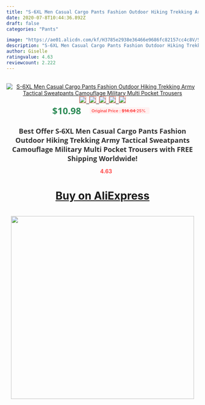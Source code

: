 ```yaml
---
title: "S-6XL Men Casual Cargo Pants Fashion Outdoor Hiking Trekking Army Tactical Sweatpants Camouflage Military Multi Pocket Trousers"
date: 2020-07-8T10:44:36.892Z
draft: false
categories: "Pants"

image: "https://ae01.alicdn.com/kf/H3785e2938e36466e9686fc82157cc4c8V/S-6XL-Men-Casual-Cargo-Pants-Fashion-Outdoor-Hiking-Trekking-Army-Tactical-Sweatpants-Camouflage-Military-Multi.jpg"
description: "S-6XL Men Casual Cargo Pants Fashion Outdoor Hiking Trekking Army Tactical Sweatpants Camouflage Military Multi Pocket Trousers"
author: Giselle
ratingvalue: 4.63
reviewcount: 2.222
---
```

<br>
<div style="text-align: center;">
<a href="https://s.click.aliexpress.com/e/_A4F0kV" target="_blank" rel="nofollow noopener noreferrer"><img alt="S-6XL Men Casual Cargo Pants Fashion Outdoor Hiking Trekking Army Tactical Sweatpants Camouflage Military Multi Pocket Trousers" class="magnifier-image" src="https://ae01.alicdn.com/kf/H3785e2938e36466e9686fc82157cc4c8V/S-6XL-Men-Casual-Cargo-Pants-Fashion-Outdoor-Hiking-Trekking-Army-Tactical-Sweatpants-Camouflage-Military-Multi.jpg_640x640.jpg">
<br>
<img style="border:1px solid salmon" src="https://ae01.alicdn.com/kf/H3785e2938e36466e9686fc82157cc4c8V/S-6XL-Men-Casual-Cargo-Pants-Fashion-Outdoor-Hiking-Trekking-Army-Tactical-Sweatpants-Camouflage-Military-Multi.jpg_120x120.jpg">&nbsp;&nbsp;<img style="border:1px solid salmon" src="https://ae01.alicdn.com/kf/Heaeac53c603c4175b0ca5e29d04f95f3n/S-6XL-Men-Casual-Cargo-Pants-Fashion-Outdoor-Hiking-Trekking-Army-Tactical-Sweatpants-Camouflage-Military-Multi.jpg_120x120.jpg">&nbsp;&nbsp;<img style="border:1px solid salmon" src="https://ae01.alicdn.com/kf/H9c1930178eff469caea1498152699b12G/S-6XL-Men-Casual-Cargo-Pants-Fashion-Outdoor-Hiking-Trekking-Army-Tactical-Sweatpants-Camouflage-Military-Multi.jpg_120x120.jpg">&nbsp;&nbsp;<img style="border:1px solid salmon" src="https://ae01.alicdn.com/kf/Hcdcc9ecafedb4e08b56113827bec060d2/S-6XL-Men-Casual-Cargo-Pants-Fashion-Outdoor-Hiking-Trekking-Army-Tactical-Sweatpants-Camouflage-Military-Multi.jpg_120x120.jpg">&nbsp;&nbsp;<img style="border:1px solid salmon" src="https://ae01.alicdn.com/kf/H815080d914ba4c29bfb8d40967d34de8X/S-6XL-Men-Casual-Cargo-Pants-Fashion-Outdoor-Hiking-Trekking-Army-Tactical-Sweatpants-Camouflage-Military-Multi.jpg_120x120.jpg"></a></div><br0>
<div style="text-align: center;"><span style="background-color: white; border: 0px; box-sizing: border-box; color: seagreen; display: inline-block; font-family: &quot;open sans&quot; , &quot;arial&quot; , &quot;helvetica&quot; , sans-serif , &quot;heiti&quot;; font-size: 24px; font-stretch: inherit; font-weight: 700; line-height: inherit; margin: 0px 10px 0px 0px; padding: 0px; vertical-align: middle;">$10.98 </span>
<span style="background: rgb(255 , 241 , 241); border-radius: 3px; border: 0px; box-sizing: border-box; color: #ff4747; display: inline-block; font-family: inherit; font-size: 12px; font-stretch: inherit; font-style: inherit; font-variant: inherit; font-weight: 600; line-height: inherit; margin: 0px; padding: 2px 5px; transform: scale(0.9); vertical-align: middle;">Original Price : <b style="text-decoration: line-through;">$14.64 </b> 25%&nbsp;&nbsp;</span></div>
<h1 style="color: #333333; display: inline-block; font-family: &quot;open sans&quot; , &quot;arial&quot; , &quot;helvetica&quot; , sans-serif , &quot;heiti&quot;; font-size: 18px; font-stretch: inherit; font-weight: 700; text-align: center;">Best Offer S-6XL Men Casual Cargo Pants Fashion Outdoor Hiking Trekking Army Tactical Sweatpants Camouflage Military Multi Pocket Trousers with FREE Shipping Worldwide!</h1>
<div style="color: #ff4747; text-align: center;">
<img src="https://4.bp.blogspot.com/-M0ZcTcb-5uY/XleCXlxnR4I/AAAAAAAAAEc/OrjgMkXV1oMQFaCRZj5HQwOCBcu3w1FegCPcBGAYYCw/s1600/star.png" style="height: 15px;">&nbsp;<b>4.63</b></div>
<div class="button_cont" align="center"><a class="buynow_a" href="https://s.click.aliexpress.com/e/_A4F0kV" target="_blank" rel="nofollow noopener noreferrer"><H1>Buy on AliExpress</H1></a></div><br>
<div class="separator" style="clear: both; text-align: center;">
<img src="https://lh3.googleusercontent.com/-pTy5HemUv9M/XlePHvY0dAI/AAAAAAAAAE4/0nX5iRUoIWY8eMW9Dpxeirr157OZliDIgCLcBGAsYHQ/s1600/badge.gif" width="480">
</div>
